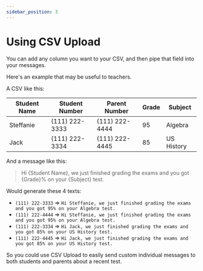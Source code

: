 ```yaml
---
sidebar_position: 3
---
```


# Using CSV Upload

You can add any column you want to your CSV, and then pipe that field into your messages. 

Here's an example that may be useful to teachers.

A CSV like this:

| Student Name |	Student Number |	Parent Number |	Grade |	Subject |
| --- | --- | --- | --- | --- |
| Steffanie |	(111) 222-3333 |	(111) 222-4444 |	95 |	Algebra |
| Jack |	(111) 222-3334 |	(111) 222-4445 |	85 |	US History |

And a message like this:

> Hi {Student Name}, we just finished grading the exams and you got {Grade}% on your {Subject} test.

Would generate these 4 texts:
* `(111) 222-3333` => `Hi Steffanie, we just finished grading the exams and you got 95% on your Algebra test.`
* `(111) 222-4444` => `Hi Steffanie, we just finished grading the exams and you got 95% on your Algebra test.`
* `(111) 222-3334` => `Hi Jack, we just finished grading the exams and you got 85% on your US History test.`
* `(111) 222-4445` => `Hi Jack, we just finished grading the exams and you got 85% on your US History test.`

So you could use CSV Upload to easily send custom individual messages to both students and parents about a recent test.